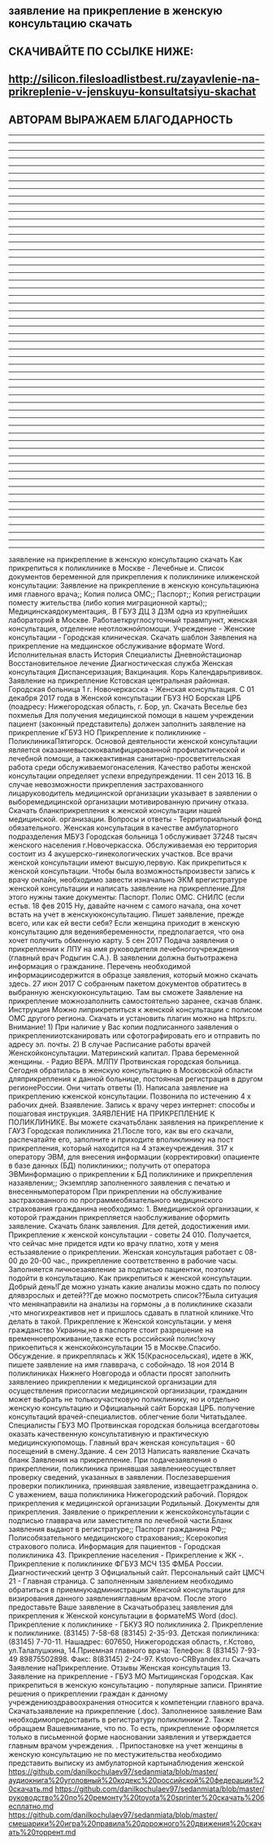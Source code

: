заявление на прикрепление в женскую консультацию скачать
--------------------------------------------------
СКАЧИВАЙТЕ ПО ССЫЛКЕ НИЖЕ:
--------------------------------------------------
http://silicon.filesloadlistbest.ru/zayavlenie-na-prikreplenie-v-jenskuyu-konsultatsiyu-skachat
--------------------------------------------------
АВТОРАМ ВЫРАЖАЕМ БЛАГОДАРНОСТЬ
--------------------------------------------------
--------------------------------------------------
--------------------------------------------------
--------------------------------------------------
--------------------------------------------------
--------------------------------------------------
--------------------------------------------------
--------------------------------------------------
--------------------------------------------------
--------------------------------------------------
--------------------------------------------------
--------------------------------------------------
--------------------------------------------------
--------------------------------------------------
--------------------------------------------------
--------------------------------------------------
--------------------------------------------------
--------------------------------------------------
--------------------------------------------------
--------------------------------------------------
--------------------------------------------------
--------------------------------------------------
--------------------------------------------------
--------------------------------------------------
--------------------------------------------------
--------------------------------------------------
--------------------------------------------------
--------------------------------------------------
--------------------------------------------------
--------------------------------------------------
--------------------------------------------------
--------------------------------------------------
--------------------------------------------------
--------------------------------------------------
--------------------------------------------------
--------------------------------------------------
--------------------------------------------------
--------------------------------------------------
--------------------------------------------------
--------------------------------------------------
--------------------------------------------------
--------------------------------------------------
--------------------------------------------------
--------------------------------------------------
--------------------------------------------------
--------------------------------------------------
--------------------------------------------------
--------------------------------------------------
--------------------------------------------------
--------------------------------------------------
--------------------------------------------------
--------------------------------------------------
--------------------------------------------------
--------------------------------------------------
--------------------------------------------------
--------------------------------------------------
заявление на прикрепление в женскую консультацию скачать Как прикрепиться к поликлинике в Москве - Лечебные и. Список документов беременной для прикрепления к поликлинике илиженской консультации: Заявление на прикрепление в женскую консультациюна имя главного врача;; Копия полиса ОМС;; Паспорт;; Копия регистрации поместу жительства (либо копия миграционной карты);; Медицинскаядокументация,. В ГБУЗ ДЦ 3 ДЗМ одна из крупнейших лабораторий в Москве. Работаеткруглосуточный травмпункт, женская консультация, отделение неотложнойпомощи. Учреждение - Женские консультации - Городская клиническая. Скачать шаблон Заявления на прикрепление на медцинское обслуживание вформате Word. Исполнительная власть  История  Специалисты  Дневнойстационар  Восстановительное лечение  Диагностическая служба Женская консультация  Диспансеризация; Вакцинация. Корь  Календарьпрививок. Заявление на прикрепление  Кстовская центральная районная. Городская больница  1 г. Новочеркасска - Женская консультация. С 01 декабря 2017 года в Женской консультации ГБУЗ НО Борская ЦРБ (поадресу: Нижегородская область, г. Бор, ул.  Скачать Веселье без похмелья Для получения медицинской помощи в нашем учреждении пациент (законный представитель) должен заполнить заявление на прикрепление кГБУЗ НО
Прикрепление к поликлинике - ПоликлиникаПятигорск. Основой деятельности женской консультации является оказаниевысококвалифицированной профилактической и лечебной помощи, а такжеактивная санитарно-просветительская работа среди обслуживаемогонаселения. Качество работы женской консультации определяет успехи впредупреждении. 11 сен 2013  16. В случае невозможности прикрепления застрахованного лицаруководитель медицинской организации указывает в заявлении о выборемедицинской организации мотивированную причину отказа. Скачать бланкприкрепления к женской консультации нашей медицинской. организации. Вопросы и ответы - Территориальный фонд обязательного. Женская консультация в качестве амбулаторного подразделения МБУЗ Городская больница  1 обслуживает 37248 тысяч женского населения г.Новочеркасска. Обслуживаемая ею территория состоит из 4 акушерско-гинекологических участков. Все врачи женской консультации имеют высшую,первую. Как прикрепиться к женской консультации. Чтобы была возможностьпроизвести запись к врачу онлайн, необходимо завести изначально ЭКМ врегистратуре женской консультации и написать заявление на прикрепление.Для этого нужны такие документы: Паспорт. Полис ОМС. СНИЛС (если естьв. 18 фев 2015  Ну, давайте начнем с самого начала, она хочет встать на учет в женскуюконсультацию.  Пишет заявление, прежде всего, или как ей вести себя? Если женщина приходит в женскую консультацию для ведениябеременности, предполагается, что она хочет получить обменную карту. 5 сен 2017  Подача заявления о прикреплении к ЛПУ на имя руководителя лечебногоучреждения (главный врач Родыгин С.А.). В заявлении должна бытьотражена информация о гражданине. Перечень необходимой информациисодержится в образце заявления, который можно скачать здесь.
27 июн 2017  С собранным пакетом документов обратитесь в выбранную женскуюконсультацию. Там вы сможете  Заявление на прикрепление можнозаполнить самостоятельно заранее, скачав бланк. Инструкция  Можно липрикрепиться к женской консультации с полисом ОМС другого региона. Скачать и установить плагин можно на https:ru. Внимание! 1) При наличие у Вас копии подписанного заявления о прикрепленииотсканировать или сфотографировать его и отправить по адресу эл. почты. 2) В случае  Расписание работы врачей Женскойконсультации. Материнский капитал. Права беременной женщины. - Радио ВЕРА. МЛПУ Протвинская городская больница. Сегодня обратилась в женскую консультацию в Московской области дляприкрепления к данной больнице, постоянная регистрация в другом регионеРоссии. Они читать ответы (1). Написала заявление на прикреплению кженской консультации. Позвонила по истечению 4 х рабочих дней. Взаявление. Запись к врачу через интернет: способы и пошаговая инструкция. ЗАЯВЛЕНИЕ НА ПРИКРЕПЛЕНИЕ К ПОЛИКЛИНИКЕ. Вы можете скачатьбланк заявления на прикрепление к ГАУЗ Городская поликлиника  21.После того, как вы его скачали, распечатайте его, заполните и приходите вполиклинику на пост прикрепления, который находится на 4 этажеучреждения. 317 к оператору ЭВМ, для внесения информации (корректировки) опациенте в базе данных (БД) поликлиники;; получить от оператора ЭВМинформацию о прикреплении к БД поликлинике и  прикрепления назаявлении;; Экземпляр заполненного заявления с печатью и внесеннымоператором
При прикреплении на обслуживание застрахованного по программеобязательного медицинского страхования гражданина необходимо: 1. Вмедицинской организации, к которой гражданин прикрепляется наобслуживание оформить заявление. Скачать бланк заявления. Для детей, додостижения ими. Прикрепление к женской консультации - советы 24 010. Получается, что сейчас мне придется идти ко врачу платно, хотя у меня естьзаявление о прикреплении. Женская консультация работает с 08-00 до 20-00 час., прикрепление соответственно в рабочие часы. Заполняется личноезаявление за подписью пациентки, поэтому подойти в консультацию. Как прикрепиться к женской консультации. Добрый день!Где можно узнать какие анализы можно сдать по полюсу длявзрослых и детей??Где можно посмотреть список??Была ситуация что менянаправили на анализы на гормоны ,а в поликлинике сказали ,что многихреактивов нет и пришлось сдавать в платной клинике.Что делать в такой. Прикрепление к Женской консультации. у меня гражданство Украины,но в паспорте стоит разрешение на временноепроживание,также есть российский полис!хочу прикоепиться к женскойконсультации 15 в Москве.Спасибо. Обсуждение. я прикреплялась к ЖК 15(Красносельская), идете в ЖК, пишете заявление на имя главврача, с собойнадо. 18 ноя 2014  В поликлиниках Нижнего Новгорода и области просят заполнить заявлениео прикреплении к медицинской организации для осуществления  присогласии медицинской организации, гражданин может выбрать не толькоучастковую поликлинику, но и отдельно женскую консультацию и
Официальный сайт Борская ЦРБ. получение консультаций врачей-специалистов. облегчение боли  Читатьдалее. Специалисты ГБУЗ МО Протвинская городская больница всегдаготовы оказать качественную консультативную и практическую медицинскуюпомощь. Главный врач  женская консультация - 60 посещений в смену.Здание. 4 сен 2013  Написать яаявление Скачать бланк Заявления на прикрепление. При подачезаявления о прикреплении, поликлиника принявшая заявлениеосуществляет проверку сведений, указанных в заявлении. Послезавершения проверки поликлиника, принявшая заявление, извещаетгражданина о. С уважением, ваша поликлиника  Нижегородский рабочий. Порядок прикрепления к медицинской организации  Родильный. Документы для прикрепления. Заявление о прикреплении к женскойконсультации с подписью главврача или заместителя по лечебной части.Бланк заявления выдают в регистратуре;; Паспорт гражданина РФ;; Полисобязательного медицинского страхования;; Ксерокопия страхового полиса. Информация для пациентов - Городская поликлиника 43. Прикрепление населения -
Прикрепление к ЖК -. Прикрепление к поликлинике  ФГБУЗ МСЧ  135 ФМБА России. Диагностический центр 3  Официальный сайт. Персональный сайт ЦМСЧ 21 - Главная страница. С заполненным заявлением необходимо обратиться в приемнуюадминистрации Женской консультации для визирования данного заявленияглавным врачом. После этого предоставьте Ваше заявление в  Скачатьобразец заявления для прикрепления к Женской консультации в форматеMS Word (doc). Прикрепление к поликлинике - ГБКУЗ ЯО поликлиника 2. Прикрепление к поликлинике. (83145) 7-58-68 (83145) 2-35-93. Детская поликлиника: (83145) 7-70-11. Нашадрес: 607650, Нижегородская область, г.Кстово, ул.Талалушкина, 14.Приемная главного врача: Телефон: 8 (83145) 7-93-49 89875502898. Факс: 8(83145) 2-24-97. Kstovo-CRByandex.ru  Скачать Заявление наПрикрепление.
Отзывы  Женская консультация 13. Заявление на прикрепление - ГБУЗ МО Мытищинская Городская. Как прикрепиться в женскую консультацию - популярные записи. Принятие решения о прикреплении граждан к данному учреждениюздравоохранения относится к компетенции главного врача. Скачатьзаявление на прикрепление (.doc). Заполненное заявление Вам необходимопредоставить в регистратуру поликлиники 2. Также обращаем Вашевнимание, что по. То есть, прикрепление оформляется только в письменной форме наосновании заявления и утверждается главным врачом учреждения. . Припостановке на учет женщины в женскую консультацию не по местужительства необходимо представить выписку из амбулаторной картынаблюдения женской
https://github.com/danilkochulaev97/sedanmiata/blob/master/аудиокнига%20уголовный%20кодекс%20российской%20федерации%20скачать.md
https://github.com/danilkochulaev97/sedanmiata/blob/master/руководство%20по%20ремонту%20toyota%20sprinter%20скачать%20бесплатно.md
https://github.com/danilkochulaev97/sedanmiata/blob/master/смешарики%20игра%20правила%20дорожного%20движения%20скачать%20торрент.md